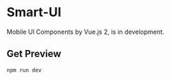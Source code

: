 # Smart-UI

Mobile UI Components by Vue.js 2, is in development.

## Get Preview

```
npm run dev
```





